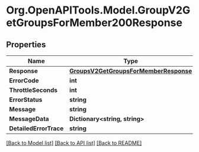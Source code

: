 # Org.OpenAPITools.Model.GroupV2GetGroupsForMember200Response

## Properties

Name | Type | Description | Notes
------------ | ------------- | ------------- | -------------
**Response** | [**GroupsV2GetGroupsForMemberResponse**](GroupsV2GetGroupsForMemberResponse.md) |  | [optional] 
**ErrorCode** | **int** |  | [optional] 
**ThrottleSeconds** | **int** |  | [optional] 
**ErrorStatus** | **string** |  | [optional] 
**Message** | **string** |  | [optional] 
**MessageData** | **Dictionary&lt;string, string&gt;** |  | [optional] 
**DetailedErrorTrace** | **string** |  | [optional] 

[[Back to Model list]](../README.md#documentation-for-models) [[Back to API list]](../README.md#documentation-for-api-endpoints) [[Back to README]](../README.md)

